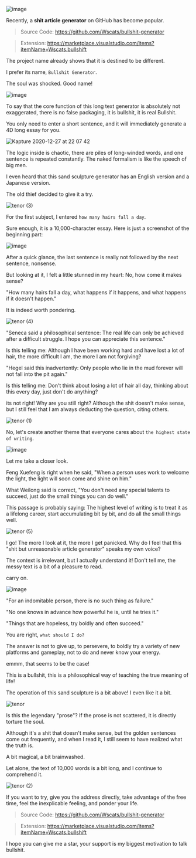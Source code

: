 ![image](https://user-images.githubusercontent.com/17243165/103182032-c3d11380-48e2-11eb-87a2-f5ec23ed4cee.png)

Recently, a **shit article generator** on GitHub has become popular.

> Source Code: https://github.com/Wscats/bullshit-generator

> Extension: https://marketplace.visualstudio.com/items?itemName=Wscats.bullshift

The project name already shows that it is destined to be different.

I prefer its name, `Bullshit Generator`.

The soul was shocked. Good name!

![image](https://user-images.githubusercontent.com/17243165/103182472-7c4c8680-48e6-11eb-82e0-dab75cceef4b.png)

<!-- ![image](https://user-images.githubusercontent.com/17243165/103182023-a69c4500-48e2-11eb-907c-b9a2611e64ce.png) -->

To say that the core function of this long text generator is absolutely not exaggerated, there is no false packaging, it is bullshit, it is real Bullshit.

You only need to enter a short sentence, and it will immediately generate a 4D long essay for you.

![Kapture 2020-12-27 at 22 07 42](https://user-images.githubusercontent.com/17243165/103172697-31078900-4890-11eb-8ccd-7ef1e6eed2cc.gif)

The logic inside is chaotic, there are piles of long-winded words, and one sentence is repeated constantly. The naked formalism is like the speech of big men.

I even heard that this sand sculpture generator has an English version and a Japanese version.

The old thief decided to give it a try.

![tenor (3)](https://user-images.githubusercontent.com/17243165/103182813-3e9d2d00-48e9-11eb-9181-42f6bae93c00.gif)

For the first subject, I entered `how many hairs fall a day`.

Sure enough, it is a 10,000-character essay. Here is just a screenshot of the beginning part:

![image](https://user-images.githubusercontent.com/17243165/103182248-ff6cdd00-48e4-11eb-9a11-49143f82faaf.png)

After a quick glance, the last sentence is really not followed by the next sentence, nonsense.

But looking at it, I felt a little stunned in my heart: No, how come it makes sense?

"How many hairs fall a day, what happens if it happens, and what happens if it doesn't happen."

It is indeed worth pondering.

![tenor (4)](https://user-images.githubusercontent.com/17243165/103182843-80c66e80-48e9-11eb-937c-c0a383aacd33.gif)

"Seneca said a philosophical sentence: The real life can only be achieved after a difficult struggle. I hope you can appreciate this sentence."

Is this telling me: Although I have been working hard and have lost a lot of hair, the more difficult I am, the more I am not forgiving?

"Hegel said this inadvertently: Only people who lie in the mud forever will not fall into the pit again."

Is this telling me: Don't think about losing a lot of hair all day, thinking about this every day, just don't do anything?

its not right! Why are you still right? Although the shit doesn't make sense, but I still feel that I am always deducting the question, citing others.

![tenor (1)](https://user-images.githubusercontent.com/17243165/103182630-e7e32380-48e7-11eb-99c9-c2a9e429dfd7.gif)

No, let's create another theme that everyone cares about `the highest state of writing`.

![image](https://user-images.githubusercontent.com/17243165/103182252-13184380-48e5-11eb-9003-6159d61e8853.png)

Let me take a closer look.

Feng Xuefeng is right when he said, "When a person uses work to welcome the light, the light will soon come and shine on him."

What Weilong said is correct, "You don't need any special talents to succeed, just do the small things you can do well."

This passage is probably saying: The highest level of writing is to treat it as a lifelong career, start accumulating bit by bit, and do all the small things well.

![tenor (5)](https://user-images.githubusercontent.com/17243165/103182870-aeabb300-48e9-11eb-86fc-a0ffa93a183c.gif)

I go! The more I look at it, the more I get panicked. Why do I feel that this "shit but unreasonable article generator" speaks my own voice?

The context is irrelevant, but I actually understand it! Don't tell me, the messy text is a bit of a pleasure to read.

carry on.

![image](https://user-images.githubusercontent.com/17243165/103182398-f4ff1300-48e5-11eb-8390-e46fdcbb6302.png)

"For an indomitable person, there is no such thing as failure."

"No one knows in advance how powerful he is, until he tries it."

"Things that are hopeless, try boldly and often succeed."

You are right, `what should I do?`

The answer is not to give up, to persevere, to boldly try a variety of new platforms and gameplay, not to do and never know your energy.

emmm, that seems to be the case!

This is a bullshit, this is a philosophical way of teaching the true meaning of life!

The operation of this sand sculpture is a bit above! I even like it a bit.

![tenor](https://user-images.githubusercontent.com/17243165/103182596-933fa880-48e7-11eb-8815-19fd4adba8fd.gif)

Is this the legendary "prose"? If the prose is not scattered, it is directly torture the soul.

Although it's a shit that doesn't make sense, but the golden sentences come out frequently, and when I read it, I still seem to have realized what the truth is.

A bit magical, a bit brainwashed.

Let alone, the text of 10,000 words is a bit long, and I continue to comprehend it.

![tenor (2)](https://user-images.githubusercontent.com/17243165/103182755-c2a2e500-48e8-11eb-9530-8ad48c02ffb5.gif)

If you want to try, give you the address directly, take advantage of the free time, feel the inexplicable feeling, and ponder your life.

> Source Code: https://github.com/Wscats/bullshit-generator

> Extension: https://marketplace.visualstudio.com/items?itemName=Wscats.bullshift

I hope you can give me a star, your support is my biggest motivation to talk bullshit.
